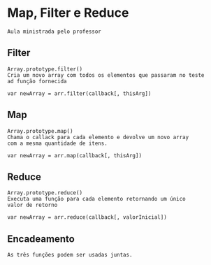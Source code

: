 # Map, Filter e Reduce 

    Aula ministrada pelo professor  

## Filter
    Array.prototype.filter()
    Cria um novo array com todos os elementos que passaram no teste
    ad função fornecida
    
    var newArray = arr.filter(callback[, thisArg])

## Map
    Array.prototype.map()
    Chama o callack para cada elemento e devolve um novo array
    com a mesma quantidade de itens.

    var newArray = arr.map(callback[, thisArg])
## Reduce
    Array.prototype.reduce()
    Executa uma função para cada elemento retornando um único
    valor de retorno

    var newArray = arr.reduce(callback[, valorInicial])
## Encadeamento
    As três funções podem ser usadas juntas.